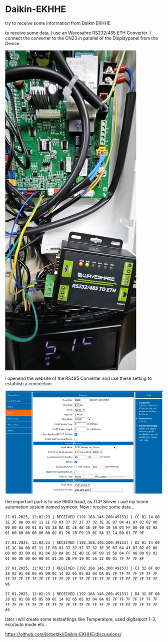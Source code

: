 # Daikin-EKHHE
try to receive some information from Daikin EKHHE

to receive some data, i use an Wavesahre RS232/485 ETH Converter. I connect the converter to the CN23 in parallel of the Displaypanel from the Device

![connection](pics/connect.jpg)

i openend the website of the RS485 Converter and use these setting to establish a conncetion

![wavesharewebui](pics/waveshare.png)

the important part is to use 9600 baud, as TCP Server i use my home automation system named symcon. Now i receive some data...

`27.01.2025, 12:02:23 | RECEIVED [192.168.146.200:49153] | CC 01 14 00 1E 3C 0A 00 07 11 1E FB 03 37 37 37 37 32 3E 3E 07 04 41 07 02 02 00 00 00 03 00 01 01 0A 28 0A 8C 3E 4B 1E 0F 09 19 58 04 FF 00 00 02 02 01 00 00 00 00 00 00 0C 01 20 2B F9 19 0C 5A 32 14 00 01 7F 9F`

`27.01.2025, 12:02:23 | RECEIVED [192.168.146.200:49153] | D2 01 14 00 1E 3C 0A 00 07 11 1E FB 03 37 37 37 37 32 3E 3E 07 04 41 07 02 02 00 00 00 03 00 01 01 0A 28 0A 8C 3E 4B 1E 0F 09 19 58 04 FF 00 00 02 02 01 00 00 00 00 00 0C 01 20 2B F9 19 0C 5A 32 00 01 7F 7F 7F 8F `

`27.01.2025, 12:02:23 | RECEIVED [192.168.146.200:49153] | C1 32 0F 00 28 02 01 08 05 05 09 0C 14 02 05 05 03 04 0A 05 7F 7F 7F 7F 7F 7F 7F 7F 7F 7F 7F 7F 7F 7F 7F 7F 7F 7F 7F 7F 7F 7F 7F 7F 7F FF 7F 7F 7F 7F 96 `

`27.01.2025, 12:02:23 | RECEIVED [192.168.146.200:49153] | D4 32 0F 00 28 02 01 08 05 05 09 0C 14 02 05 05 03 04 0A 05 7F 7F 7F 7F 7F 7F 7F 7F 7F 7F 7F 7F 7F 7F 7F 7F 7F 7F 7F 7F 7F 7F 7F 7F 7F FF 7F 7F 7F 7F A9 `

later i will create some testsettings like Temperature, used digitalport 1-3, eco/auto mode etc..

https://github.com/lorbetzki/Daikin-EKHHE/discussions/
